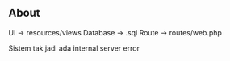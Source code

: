 ## About

UI -> resources/views
Database -> .sql
Route -> routes/web.php

Sistem tak jadi ada internal server error
